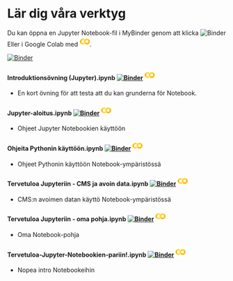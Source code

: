 # Lär dig våra verktyg

Du kan öppna en Jupyter Notebook-fil i MyBinder genom att klicka ![Binder](https://mybinder.org/badge.svg) Eller i Google Colab med ![Colaboratory](https://github.com/cms-opendata-education/cms-jupyter-materials-finnish/blob/master/Kuvat/colab_icon.png?raw=true). 

<a href="https://mybinder.org/v2/gh/cms-opendata-education/cms-jupyter-materials-swedish/HEAD?filepath=Verktyg%2FIntroduktions%C3%B6vning%20(Jupyter).ipynb" target="_blank">![Binder](https://mybinder.org/badge.svg)</a>

#### Introduktionsövning (Jupyter).ipynb [![Binder](https://mybinder.org/badge.svg)](https://mybinder.org/v2/gh/cms-opendata-education/cms-jupyter-materials-swedish/HEAD?filepath=Verktyg%2FIntroduktions%C3%B6vning%20(Jupyter).ipynb) [![Colaboratory](https://github.com/cms-opendata-education/cms-jupyter-materials-finnish/blob/master/Kuvat/colab_icon.png?raw=true)](https://colab.research.google.com/github/cms-opendata-education/cms-jupyter-materials-swedish/blob/main/Verktyg/Introduktions%C3%B6vning%20(Jupyter).ipynb)
- En kort övning för att testa att du kan grunderna för Notebook.

#### Jupyter-aloitus.ipynb [![Binder](https://mybinder.org/badge.svg)](https://mybinder.org/v2/gh/cms-opendata-education/cms-jupyter-materials-finnish/master?filepath=TyokalutTutuiksi%2FJupyter-aloitus.ipynb) [![Colaboratory](https://github.com/cms-opendata-education/cms-jupyter-materials-finnish/blob/master/Kuvat/colab_icon.png?raw=true)](https://colab.research.google.com/github/cms-opendata-education/cms-jupyter-materials-finnish/blob/master/TyokalutTutuiksi/Jupyter-aloitus.ipynb)
- Ohjeet Jupyter Notebookien käyttöön

#### Ohjeita Pythonin käyttöön.ipynb [![Binder](https://mybinder.org/badge.svg)](https://mybinder.org/v2/gh/cms-opendata-education/cms-jupyter-materials-finnish/master?filepath=TyokalutTutuiksi%2FOhjeita%20Pythonin%20k%C3%A4ytt%C3%B6%C3%B6n.ipynb) [![Colaboratory](https://github.com/cms-opendata-education/cms-jupyter-materials-finnish/blob/master/Kuvat/colab_icon.png?raw=true)](https://colab.research.google.com/github/cms-opendata-education/cms-jupyter-materials-finnish/blob/master/TyokalutTutuiksi/Ohjeita%20Pythonin%20k%C3%A4ytt%C3%B6%C3%B6n.ipynb)
- Ohjeet Pythonin käyttöön Notebook-ympäristössä

#### Tervetuloa Jupyteriin - CMS ja avoin data.ipynb [![Binder](https://mybinder.org/badge.svg)](https://mybinder.org/v2/gh/cms-opendata-education/cms-jupyter-materials-finnish/master?filepath=TyokalutTutuiksi%2FTervetuloa%20Jupyteriin%20-%20CMS%20ja%20avoin%20data.ipynb) [![Colaboratory](https://github.com/cms-opendata-education/cms-jupyter-materials-finnish/blob/master/Kuvat/colab_icon.png?raw=true)](https://colab.research.google.com/github/cms-opendata-education/cms-jupyter-materials-finnish/blob/master/TyokalutTutuiksi/Tervetuloa%20Jupyteriin%20-%20CMS%20ja%20avoin%20data.ipynb)
- CMS:n avoimen datan käyttö Notebook-ympäristössä

#### Tervetuloa Jupyteriin - oma pohja.ipynb [![Binder](https://mybinder.org/badge.svg)](https://mybinder.org/v2/gh/cms-opendata-education/cms-jupyter-materials-finnish/master?filepath=TyokalutTutuiksi%2FTervetuloa%20Jupyteriin%20-%20oma%20pohja.ipynb) [![Colaboratory](https://github.com/cms-opendata-education/cms-jupyter-materials-finnish/blob/master/Kuvat/colab_icon.png?raw=true)](https://colab.research.google.com/github/cms-opendata-education/cms-jupyter-materials-finnish/blob/master/TyokalutTutuiksi/Tervetuloa%20Jupyteriin%20-%20oma%20pohja.ipynb)
- Oma Notebook-pohja

#### Tervetuloa-Jupyter-Notebookien-pariin!.ipynb [![Binder](https://mybinder.org/badge.svg)](https://mybinder.org/v2/gh/cms-opendata-education/cms-jupyter-materials-finnish/master?filepath=TyokalutTutuiksi%2FTervetuloa-Jupyter-Notebookien-pariin!.ipynb) [![Colaboratory](https://github.com/cms-opendata-education/cms-jupyter-materials-finnish/blob/master/Kuvat/colab_icon.png?raw=true)](https://colab.research.google.com/github/cms-opendata-education/cms-jupyter-materials-finnish/blob/master/TyokalutTutuiksi/Tervetuloa-Jupyter-Notebookien-pariin!.ipynb)
- Nopea intro Notebookeihin
